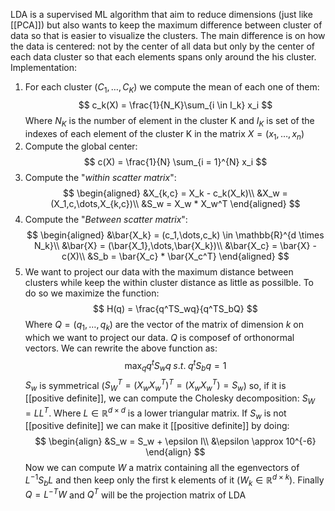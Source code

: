 LDA is a supervised ML algorithm that aim to reduce dimensions (just like [[PCA]]) but also wants to keep the maximum difference between cluster of data so that is easier to visualize the clusters.
The main difference is on how the data is centered: not by the center of all data but only by the center of each data cluster so that each elements spans only around the his cluster.
Implementation:
1) For each cluster ($C_1,\dots,C_K$)  we compute the mean of each one of them:
	$$
	c_k(X) = \frac{1}{N_K}\sum_{i \in I_k} x_i
  $$
	Where $N_K$ is the number of element in the cluster K and $I_K$ is set of the indexes of each element of the cluster K in the matrix $X = (x_1,\dots, x_n)$ 
2) Compute the global center:
	$$
	c(X) = \frac{1}{N} \sum_{i = 1}^{N} x_i
	$$
3) Compute the "_within scatter matrix_":
	$$
	\begin{aligned}
	&X_{k,c} = X_k - c_k(X_k)\\
	&X_w = (X_1,c,\dots,X_{k,c})\\
	&S_w = X_w * X_w^T
	\end{aligned}
	$$
4) Compute the "_Between scatter matrix_":
	$$
	\begin{aligned}
	&\bar{X_k} = (c_1,\dots,c_k) \in \mathbb{R}^{d \times N_k}\\
	&\bar{X} = (\bar{X_1},\dots,\bar{X_k})\\
	&\bar{X_c} = \bar{X} - c(X)\\
	&S_b = \bar{X_c} * \bar{X_c^T}
	\end{aligned}
	$$
5) We want to project our data with the maximum distance between clusters while keep the within cluster distance as little as possilble. To do so we maximize the function:
	$$
	H(q) = \frac{q^TS_wq}{q^TS_bQ}
	$$
	Where $Q = (q_1,\dots,q_k)$ are the vector of the matrix of dimension $k$ on which we want to project our data. $Q$ is composef of orthonormal vectors.
	We can rewrite the above function as: 
	$$
	\max_q q^tS_wq \; s.t. \; q^tS_bq = 1
	$$
	$S_w$ is symmetrical ($S_W^T = (X_wX_w^T)^T = (X_wX_w^T) = S_w$) so, if it is [[positive definite]], we can compute the Cholesky decomposition: $S_W = LL^T$.
	Where $L \in \mathbb{R}^{d \times d}$ is a lower triangular matrix. 
	If $S_w$ is not [[positive definite]] we can make it [[positive definite]] by doing:
	$$
	\begin{align}
	&S_w = S_w + \epsilon I\\
	&\epsilon \approx 10^{-6}
	\end{align}
	$$
	 Now we can compute $W$ a matrix containing all the egenvectors of $L^{-1}S_bL$
	 and then keep only the first k elements of it ($W_k \in \mathbb{R}^{d \times k}$).
	Finally $Q = L^{-T}W$ and $Q^T$ will be the projection matrix of LDA 


 